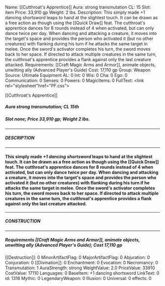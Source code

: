 Name: [[Cutthroat's Apprentice]]
Aura: strong transmutation
CL: 15
Slot: item
Price: 33,910 gp
Weight: 2 lbs.
Description: This simply made +1 dancing shortsword leaps to hand at the slightest touch. It can be drawn as a free action as though using the [[Quick Draw]] feat. The cutthroat's apprentice dances for 8 rounds instead of 4 when activated, but can only dance twice per day. When dancing and attacking a creature, it moves into the target's space and provides the person who activated it (but no other creatures) with flanking during his turn if he attacks the same target in melee. Once the sword's activator completes his turn, the sword moves back to her space. If directed to attack multiple creatures in the same turn, the cutthroat's apprentice provides a flank against only the last creature attacked.
Requirements: [[Craft Magic Arms and Armor]], animate objects, unwitting ally (Advanced Player's Guide)
Cost: 17,110 gp
Group: Weapon
Source: Ultimate Equipment
AL: 0
Int: 0
Wis: 0
Cha: 0
Ego: 0
Communication: 0
Senses: 0
Powers: 0
MagicItems: 0
FullText: <link rel="stylesheet"href="PF.css"><div class="heading"><p class="alignleft">[[Cutthroat's Apprentice]]</p><div style="clear: both;"></div></div><div><h5><b>Aura </b>strong transmutation; <b>CL </b>15th</h5><h5><b>Slot </b>none; <b>Price </b>33,910 gp; <b>Weight </b>2 lbs.</h5></div><hr/><div><h5><b>DESCRIPTION</b></h5></div><hr/><div><h4><p>This simply made <i>+1 dancing shortsword</i> leaps to hand at the slightest touch. It can be drawn as a free action as though using the [[Quick Draw]] feat. The cutthroat's apprentice dances for 8 rounds instead of 4 when activated, but can only dance twice per day. When dancing and attacking a creature, it moves into the target's space and provides the person who activated it (but no other creatures) with flanking during his turn if he attacks the same target in melee. Once the sword's activator completes his turn, the sword moves back to her space. If directed to attack multiple creatures in the same turn, the cutthroat's apprentice provides a flank against only the last creature attacked.</p></h4></div><hr/><div><h5><b>CONSTRUCTION</b></h5></div><hr/><div><h5><b>Requirements </b>[[Craft Magic Arms and Armor]], <i>animate objects</i>, <i>unwitting ally (Advanced Player's Guide)</i>; <b>Cost </b>17,110 gp</h5></div>
[[Destruction]]: 0
MinorArtifactFlag: 0
MajorArtifactFlag: 0
Abjuration: 0
Conjuration: 0
[[Divination]]: 0
Enchantment: 0
Evocation: 0
Necromancy: 0
Transmutation: 1
AuraStrength: strong
WeightValue: 2.0
PriceValue: 33910
CostValue: 17110
Languages: 0
BaseItem: +1 dancing shortsword
LinkText: 0
id: 1316
Mythic: 0
LegendaryWeapon: 0
Illusion: 0
Universal: 0
effects: 0
